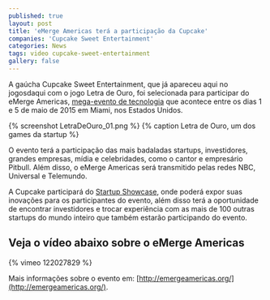 ```yaml
---
published: true
layout: post
title: 'eMerge Americas terá a participação da Cupcake'
companies: 'Cupcake Sweet Entertainment'
categories: News
tags: video cupcake-sweet-entertainment
gallery: false
---
```

A gaúcha Cupcake Sweet Entertainment, que já apareceu aqui no jogosdaqui com o jogo Letra de Ouro, foi selecionada para participar do eMerge Americas, [mega-evento de tecnologia](http://emergeamericas.org/)
 que acontece entre os dias 1 e 5 de maio de 2015 em Miami, nos Estados Unidos.

{% screenshot LetraDeOuro_01.png %}
{% caption Letra de Ouro, um dos games da startup %}

O evento terá a participação das mais badaladas startups, investidores, grandes empresas, mídia e celebridades, como o cantor e empresário Pitbull. Além disso, o eMerge Americas será transmitido pelas redes NBC, Universal e Telemundo.

A Cupcake participará do [Startup Showcase](http://emergeamericas.org/startups/), onde poderá expor suas inovações para os participantes do evento, além disso terá a oportunidade de encontrar investidores e trocar experiência com as mais de 100 outras startups do mundo inteiro que também estarão participando do evento.

## Veja o vídeo abaixo sobre o eMerge Americas
{% vimeo 122027829 %}


Mais informações sobre o evento em: [http://emergeamericas.org/](http://emergeamericas.org/).